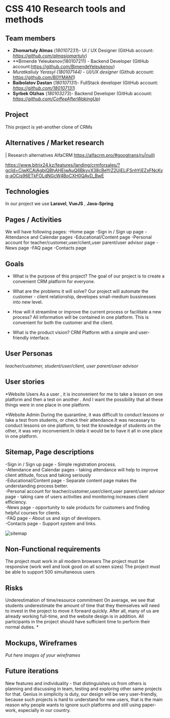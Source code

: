 # CSS 410 Research tools and methods
## Team members
+ **Zhomartuly Almas** (*180107231*)- UI / UX Designer (GitHub account: *https://github.com/almasjomartuly*)
+ **Bimende Yeleukenov(180107211) - Backend Developer (GitHub account:https://github.com/BimendeYeleukenov)
+ *Muratkaliuly Yerasyl (180107144) - UI/UX designer* (Github account: https://github.com/B0YMAN1)
+ **Baibolatov Dastan** (*180107131*)- FullStack developer (GitHub account: *https://github.com/180107131*)
+ **Syrbek Olzhas** (*180103273*)- Backend Developer (GitHub account: *https://github.com/CoffeeAfterWakingUp*)

## Project
This project is yet-another clone of CRMs

## Alternatives / Market research
| Research alternatives
AlfaCRM https://alfacrm.pro/#googtrans(ru|null)

https://www.bitrix24.kz/features/landing/crmforsales/?gclid=CjwKCAiAgbiQBhAHEiwAuQ6BkvvX38cBeYrZ2UjELiFSnhYjEZxFNcKyq-aOCis96ETkFOLdNGcW4BoCXH0QAvD_BwE




## Technologies
In our project we use **Laravel**, **VueJS** , **Java-Spring**

## Pages / Activities 
We will have following pages:
-Home page
-Sign in / Sign up page 
-Attendance and Calendar pages
-Educational/Content page
-Personal account for teacher/customer,user/client,user parent/user advisor page
-News page 
-FAQ page
-Contacts page

## Goals
* What is the purpose of this project?
The goal of our project is to create a convenient CRM platform for everyone.

* What are the problems it will solve?
Our project will automate the customer - client relationship, developes small-medium bussinesses into new level.

* How will it streamline or improve the current process or facilitate a new process?
All information will be contained in one platform. This is convenient for both the customer and the client.

* What is the product vision?
CRM Platform with a simple and user-friendly interface.

## User Personas
*teacher/customer, student/user/client, user parent/user advisor*  

## User stories
*Website Users
Аs a user , it is inconvenient for me to take a lesson on one platform and then a test on another . And I want the possibility that all these things were in one place in one platform.

*Website Admin
During the quarantine, it was difficult to conduct lessons or take a test from students, or check their attendance.It was necessary to conduct lessons on one platform, to test the knowledge of students on the other, it was very inconvenient.In idela it would be to have it all in one place in one platform.

## Sitemap, Page descriptions
-Sign in / Sign up page - Simple registration process.  
-Attendance and Calendar pages - taking attendance will help to improve client attitude, focus and taking seriously   
-Educational/Content page - Separate content page makes the understanding process better.  
-Personal account for teacher/customer,user/client,user parent/user advisor page - taking care of users activities and monitoring increases client efficiency.  
-News page - opportunity to sale products for customers and finding helpful courses for clients.  
-FAQ page - About us and sign of developers.  
-Contacts page - Support system and links.   

![sitemap](https://user-images.githubusercontent.com/76391010/154613182-59bf236b-61bf-47ba-adf5-fa9885205e08.png)


## Non-Functional requirements
The project must work in all modern browsers
The project must be responsive (work well and look good on all screen sizes)
The project must be able to support 500 simultaneous users

## Risks
Underestimation of time/resource commitment
On average, we see that students underestimate the amount of time that they themselves will need to invest in the project to move it forward quickly. After all, many of us are already working full-time, and the website design is in addition. All participants in the project should have sufficient time to perform their normal duties. *

## Mockups, Wireframes
*Put here images of your wireframes*

## Future iterations
New features and individuality - that distinguishes us from others is planning and discussing in team, testing and exploring other same projects for that. 
Genius in simplicity is duty, our design will be very user-friendly, because such projects is hard to understand for new users, that is the main reason why people wants to ignore such platforms and still using paper-work, especially in our country.
